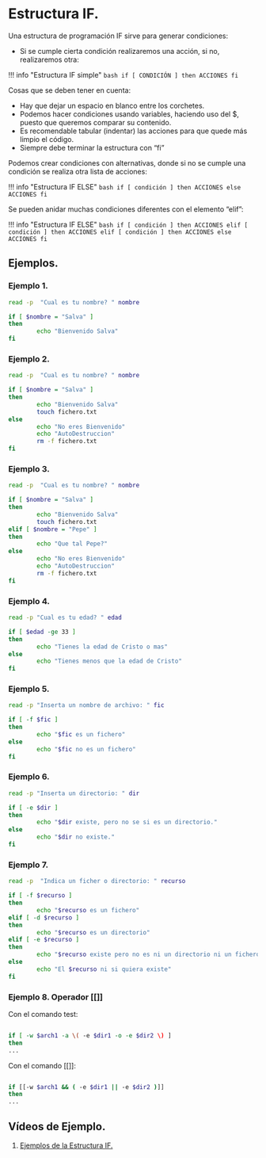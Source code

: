 # Estructura IF.

Una estructura de programación IF sirve para generar condiciones:

- Si se cumple cierta condición realizaremos una acción, si no, realizaremos otra:

!!! info "Estructura IF simple"
` bash
	if [ CONDICIÓN ]
	then
		ACCIONES
	fi
	`

Cosas que se deben tener en cuenta:

- Hay que dejar un espacio en blanco entre los corchetes.
- Podemos hacer condiciones usando variables, haciendo uso del $, puesto que queremos comparar su contenido.
- Es recomendable tabular (indentar) las acciones para que quede más limpio el código.
- Siempre debe terminar la estructura con “fi”

Podemos crear condiciones con alternativas, donde si no se cumple una condición se realiza otra lista de acciones:

!!! info "Estructura IF ELSE"
` bash
	if [ condición ]
	then
		ACCIONES
	else
		ACCIONES
	fi
	`

Se pueden anidar muchas condiciones diferentes con el elemento “elif”:

!!! info "Estructura IF ELSE"
` bash
	if [ condición ]
	then
		ACCIONES
	elif [ condición ]
	then
		ACCIONES
	elif [ condición ]
	then
		ACCIONES
	else
		ACCIONES
	fi
	`

## Ejemplos.

### Ejemplo 1.

```bash
read -p  "Cual es tu nombre? " nombre

if [ $nombre = "Salva" ]
then
        echo "Bienvenido Salva"
fi
```

### Ejemplo 2.

```bash
read -p  "Cual es tu nombre? " nombre

if [ $nombre = "Salva" ]
then
        echo "Bienvenido Salva"
        touch fichero.txt
else
        echo "No eres Bienvenido"
        echo "AutoDestruccion"
        rm -f fichero.txt
fi
```

### Ejemplo 3.

```bash
read -p  "Cual es tu nombre? " nombre

if [ $nombre = "Salva" ]
then
        echo "Bienvenido Salva"
        touch fichero.txt
elif [ $nombre = "Pepe" ]
then
        echo "Que tal Pepe?"
else
        echo "No eres Bienvenido"
        echo "AutoDestruccion"
        rm -f fichero.txt
fi
```

### Ejemplo 4.

```bash
read -p "Cual es tu edad? " edad

if [ $edad -ge 33 ]
then
        echo "Tienes la edad de Cristo o mas"
else
        echo "Tienes menos que la edad de Cristo"
fi
```

### Ejemplo 5.

```bash
read -p "Inserta un nombre de archivo: " fic

if [ -f $fic ]
then
        echo "$fic es un fichero"
else
        echo "$fic no es un fichero"
fi
```

### Ejemplo 6.

```bash
read -p "Inserta un directorio: " dir

if [ -e $dir ]
then
        echo "$dir existe, pero no se si es un directorio."
else
        echo "$dir no existe."
fi
```

### Ejemplo 7.

```bash
read -p  "Indica un ficher o directorio: " recurso

if [ -f $recurso ]
then
        echo "$recurso es un fichero"
elif [ -d $recurso ]
then
        echo "$recurso es un directorio"
elif [ -e $recurso ]
then
        echo "$recurso existe pero no es ni un directorio ni un fichero"
else
        echo "El $recurso ni si quiera existe"
fi
```

### Ejemplo 8. Operador [[]]

Con el comando test:

```bash title=""

if [ -w $arch1 -a \( -e $dir1 -o -e $dir2 \) ]
then
...
```

Con el comando [[]]:

```bash title=""

if [[-w $arch1 && ( -e $dir1 || -e $dir2 )]]
then
...
```

## Vídeos de Ejemplo.

1. [Ejemplos de la Estructura IF.](https://youtu.be/dD9zn6mH0MY)
